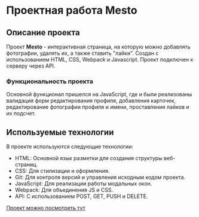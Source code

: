 # Проектная работа Mesto

## Описание проекта
Проект **Mesto** - интерактивная страница, на которую можно добавлять фотографии, удалять их, а также ставить "лайки". Создан с использованием HTML, CSS, Webpack и Javascript. Проект подключен к серверу через API.
### Функциональность проекта
Основной функционал пришелся на JavaScript, где и были реализованы валидация форм редактирования профиля, добавления карточек, редактирование фотографии профиля и имени, проставления лайков и их подсчет.
## Используемые технологии
В проекте используются следующие технологии:
* HTML: Основной язык разметки для создания структуры веб-страниц.
* CSS: Для стилизации и оформления.
* Git: Для контроля версий и управления исходным кодом проекта.
* JavaScript: Для реализации работы модальных окон.
* Webpack: Для объединения JS и CSS.
* API: С использованием POST, GET, PUSH и DELETE.

[Проект можно посмотреть тут](https://github.com/vrviktorya/mesto-project-main)
